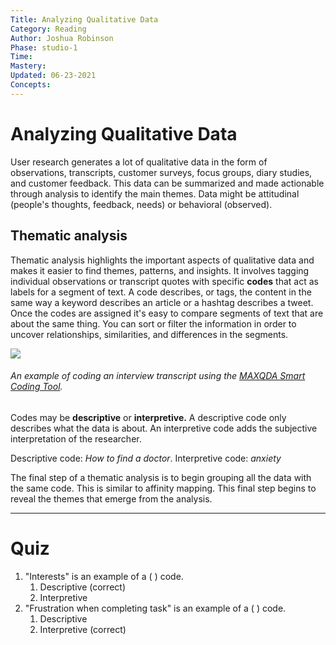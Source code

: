 ```yaml
---
Title: Analyzing Qualitative Data
Category: Reading
Author: Joshua Robinson 
Phase: studio-1
Time: 
Mastery: 
Updated: 06-23-2021
Concepts: 
---
```

# Analyzing Qualitative Data
User research generates a lot of qualitative data in the form of observations, transcripts, customer surveys, focus groups, diary studies, and customer feedback. This data can be summarized and made actionable through analysis to identify the main themes. Data might be attitudinal (people's thoughts, feedback, needs) or behavioral (observed). 

## Thematic analysis
Thematic analysis highlights the important aspects of qualitative data and makes it easier to find themes, patterns, and insights. It involves tagging individual observations or transcript quotes with specific **codes** that act as labels for a segment of text. A code describes, or tags, the content in the same way a keyword describes an article or a hashtag describes a tweet. Once the codes are assigned it's easy to compare segments of text that are about the same thing. You can sort or filter the information in order to uncover relationships, similarities, and differences in the segments. 

![](https://prodesigncurriculum.s3.us-east-2.amazonaws.com/smart-coding-tool.png)
###### An example of coding an interview transcript using the [MAXQDA Smart Coding Tool](https://www.maxqda.com/blogpost/smart-coding-tool).

Codes may be **descriptive** or **interpretive.** A descriptive code only describes what the data is about. An interpretive code adds the subjective interpretation of the researcher. 

Descriptive code: *How to find a doctor*. 
Interpretive code: *anxiety* 

The final step of a thematic analysis is to begin grouping all the data with the same code. This is similar to affinity mapping. This final step begins to reveal the themes that emerge from the analysis. 

---
# Quiz
1. "Interests" is an example of a ( ) code.
	1. Descriptive (correct)
	2. Interpretive
2. "Frustration when completing task" is an example of a ( ) code. 
	1. Descriptive
	2. Interpretive (correct)